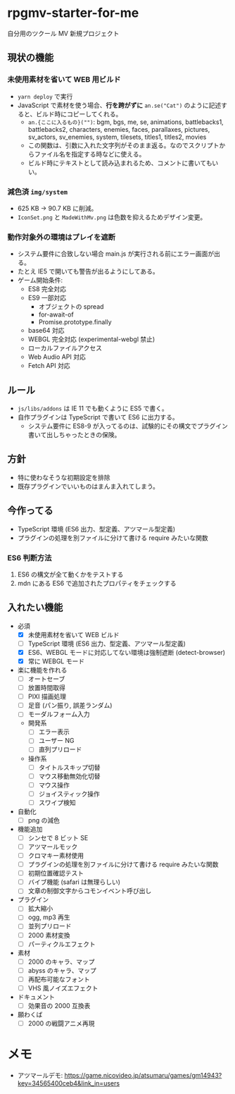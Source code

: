 # rpgmv-starter-for-me

自分用のツクール MV 新規プロジェクト

## 現状の機能

### 未使用素材を省いて WEB 用ビルド

- `yarn deploy` で実行
- JavaScript で素材を使う場合、**行を跨がずに** `an.se("Cat")` のように記述すると、ビルド時にコピーしてくれる。
  - `an.{ここに入るもの}("")`: bgm, bgs, me, se, animations, battlebacks1, battlebacks2, characters, enemies, faces, parallaxes, pictures, sv_actors, sv_enemies, system, tilesets, titles1, titles2, movies
  - この関数は、引数に入れた文字列がそのまま返る。なのでスクリプトからファイル名を指定する時などに使える。
  - ビルド時にテキストとして読み込まれるため、コメントに書いてもいい。

### 減色済 `img/system`

- 625 KB -> 90.7 KB に削減。
- `IconSet.png` と `MadeWithMv.png` は色数を抑えるためデザイン変更。

### 動作対象外の環境はプレイを遮断

- システム要件に合致しない場合 main.js が実行される前にエラー画面が出る。
- たとえ IE5 で開いても警告が出るようにしてある。
- ゲーム開始条件:
  - ES8 完全対応
  - ES9 一部対応
    - オブジェクトの spread
    - for-await-of
    - Promise.prototype.finally
  - base64 対応
  - WEBGL 完全対応 (experimental-webgl 禁止)
  - ローカルファイルアクセス
  - Web Audio API 対応
  - Fetch API 対応

## ルール

- `js/libs/addons` は IE 11 でも動くように ES5 で書く。
- 自作プラグインは TypeScript で書いて ES6 に出力する。
  - システム要件に ES8-9 が入ってるのは、試験的にその構文でプラグイン書いて出しちゃったときの保険。

## 方針

- 特に使わなそうな初期設定を排除
- 既存プラグインでいいものはまんま入れてしまう。

## 今作ってる

- TypeScript 環境 (ES6 出力、型定義、アツマール型定義)
- プラグインの処理を別ファイルに分けて書ける require みたいな関数

### ES6 判断方法

1. ES6 の構文が全て動くかをテストする
2. mdn にある ES6 で追加されたプロパティをチェックする

## 入れたい機能

- 必須
  - [x] 未使用素材を省いて WEB ビルド
  - [ ] TypeScript 環境 (ES6 出力、型定義、アツマール型定義)
  - [x] ES6、WEBGL モードに対応してない環境は強制遮断 (detect-browser)
  - [x] 常に WEBGL モード
- 楽に機能を作れる
  - [ ] オートセーブ
  - [ ] 放置時間取得
  - [ ] PIXI 描画処理
  - [ ] 足音 (パン振り, 誤差ランダム)
  - [ ] モーダルフォーム入力
  - 開発系
    - [ ] エラー表示
    - [ ] ユーザー NG
    - [ ] 直列プリロード
  - 操作系
    - [ ] タイトルスキップ切替
    - [ ] マウス移動無効化切替
    - [ ] マウス操作
    - [ ] ジョイスティック操作
    - [ ] スワイプ検知
- 自動化
  - [ ] png の減色
- 機能追加
  - [ ] シンセで 8 ビット SE
  - [ ] アツマールモック
  - [ ] クロマキー素材使用
  - [ ] プラグインの処理を別ファイルに分けて書ける require みたいな関数
  - [ ] 初期位置確認テスト
  - [ ] バイブ機能 (safari は無理らしい)
  - [ ] 文章の制御文字からコモンイベント呼び出し
- プラグイン
  - [ ] 拡大縮小
  - [ ] ogg, mp3 再生
  - [ ] 並列プリロード
  - [ ] 2000 素材変換
  - [ ] パーティクルエフェクト
- 素材
  - [ ] 2000 のキャラ、マップ
  - [ ] abyss のキャラ、マップ
  - [ ] 再配布可能なフォント
  - [ ] VHS 風ノイズエフェクト
- ドキュメント
  - [ ] 効果音の 2000 互換表
- 願わくば
  - [ ] 2000 の戦闘アニメ再現

# メモ
- アツマールデモ: https://game.nicovideo.jp/atsumaru/games/gm14943?key=34565400ceb4&link_in=users

